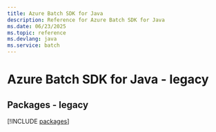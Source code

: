 ```yaml
---
title: Azure Batch SDK for Java
description: Reference for Azure Batch SDK for Java
ms.date: 06/23/2025
ms.topic: reference
ms.devlang: java
ms.service: batch
---
```

# Azure Batch SDK for Java - legacy
## Packages - legacy
[!INCLUDE [packages](batch-index.md)]